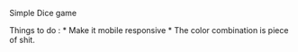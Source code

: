 Simple Dice game

Things to do : * Make it mobile responsive
               * The color combination is piece of shit.
               
